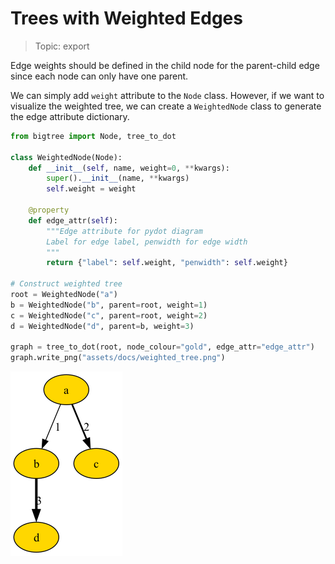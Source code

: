 # Trees with Weighted Edges

> Topic: export

Edge weights should be defined in the child node for the parent-child edge since each node can only have one parent.

We can simply add `weight` attribute to the `Node` class.
However, if we want to visualize the weighted tree, we can create a `WeightedNode` class to generate the edge attribute dictionary.

```python hl_lines="8-13"
from bigtree import Node, tree_to_dot

class WeightedNode(Node):
    def __init__(self, name, weight=0, **kwargs):
        super().__init__(name, **kwargs)
        self.weight = weight

    @property
    def edge_attr(self):
        """Edge attribute for pydot diagram
        Label for edge label, penwidth for edge width
        """
        return {"label": self.weight, "penwidth": self.weight}

# Construct weighted tree
root = WeightedNode("a")
b = WeightedNode("b", parent=root, weight=1)
c = WeightedNode("c", parent=root, weight=2)
d = WeightedNode("d", parent=b, weight=3)

graph = tree_to_dot(root, node_colour="gold", edge_attr="edge_attr")
graph.write_png("assets/docs/weighted_tree.png")
```

![Weighted Tree Output](https://github.com/kayjan/bigtree/raw/master/assets/docs/weighted_tree.png "Weighted Tree Output")
